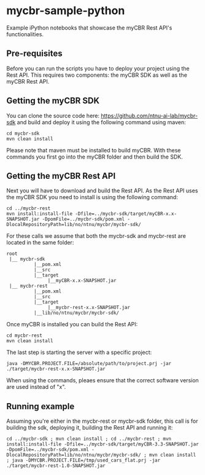 # mycbr-sample-python

Example iPython notebooks that showcase the myCBR Rest API's functionalities.

## Pre-requisites
Before you can run the scripts you have to deploy your project using the Rest API. This requires two components: the myCBR SDK as well as the myCBR Rest API.

## Getting the myCBR SDK
You can clone the source code here: https://github.com/ntnu-ai-lab/mycbr-sdk and build and deploy it using the following command using maven:
```
cd mycbr-sdk 
mvn clean install 
```
Please note that maven must be installed to build myCBR. 
With these commands you first go into the myCBR folder and then build the SDK.

## Getting the myCBR Rest API

Next you will have to download and build the Rest API. As the Rest API uses the myCBR SDK you need to install is using the following command: 
```
cd ../mycbr-rest 
mvn install:install-file -Dfile=../mycbr-sdk/target/myCBR-x.x-SNAPSHOT.jar -DpomFile=../mycbr-sdk/pom.xml -DlocalRepositoryPath=lib/no/ntnu/mycbr/mycbr-sdk/
```
For these calls we assume that both the mycbr-sdk and mycbr-rest are located in the same folder:
```
root
 |__ mycbr-sdk
          |__pom.xml
          |__src
          |__target
               |__myCBR-x.x-SNAPSHOT.jar
 |__ mycbr-rest
          |__pom.xml
          |__src
          |__target
               |__mycbr-rest-x.x-SNAPSHOT.jar
          |__lib/no/ntnu/mycbr/mycbr-sdk/
```
Once myCBR is installed you can build the Rest API:
```
cd mycbr-rest 
mvn clean install 
```
The last step is starting the server with a specific project:
```
java -DMYCBR.PROJECT.FILE=/absolute/path/to/project.prj -jar ./target/mycbr-rest-x.x-SNAPSHOT.jar 
```
When using the commands, pleaes ensure that the correct software version are used instead of "x".

## Running example 
Assuming you're either in the mycbr-rest or mycbr-sdk folder, this call is for building the sdk, deploying it, building the Rest API and running it:

```
cd ../mycbr-sdk ; mvn clean install ; cd ../mycbr-rest ; mvn install:install-file -Dfile=../mycbr-sdk/target/myCBR-3.3-SNAPSHOT.jar -DpomFile=../mycbr-sdk/pom.xml -DlocalRepositoryPath=lib/no/ntnu/mycbr/mycbr-sdk/ ; mvn clean install ; java -DMYCBR.PROJECT.FILE=/tmp/used_cars_flat.prj -jar ./target/mycbr-rest-1.0-SNAPSHOT.jar
```
